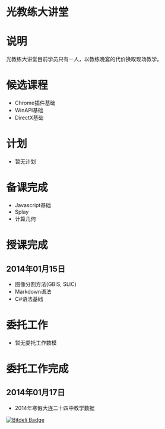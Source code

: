 光教练大讲堂
======

# 说明

光教练大讲堂目前学员只有一人，以教练晚宴的代价换取现场教学。

# 候选课程

* Chrome插件基础
* WinAPI基础
* DirectX基础

# 计划

* 暂无计划

# 备课完成

* Javascript基础
* Splay
* 计算几何

# 授课完成

## 2014年01月15日

* 图像分割方法(GBIS, SLIC)
* Markdown语法
* C#语法基础

# 委托工作

* 暂无委托工作数模

# 委托工作完成

## 2014年01月17日

* 2014年寒假大连二十四中教学数据


[![Bitdeli Badge](https://d2weczhvl823v0.cloudfront.net/CyberZHG/zcoach/trend.png)](https://bitdeli.com/free "Bitdeli Badge")

